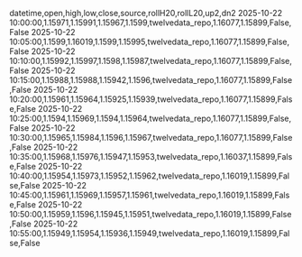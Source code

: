 datetime,open,high,low,close,source,rollH20,rollL20,up2,dn2
2025-10-22 10:00:00,1.15971,1.15991,1.15967,1.1599,twelvedata_repo,1.16077,1.15899,False,False
2025-10-22 10:05:00,1.1599,1.16019,1.1599,1.15995,twelvedata_repo,1.16077,1.15899,False,False
2025-10-22 10:10:00,1.15992,1.15997,1.1598,1.15987,twelvedata_repo,1.16077,1.15899,False,False
2025-10-22 10:15:00,1.15988,1.15988,1.15942,1.1596,twelvedata_repo,1.16077,1.15899,False,False
2025-10-22 10:20:00,1.15961,1.15964,1.15925,1.15939,twelvedata_repo,1.16077,1.15899,False,False
2025-10-22 10:25:00,1.1594,1.15969,1.1594,1.15964,twelvedata_repo,1.16077,1.15899,False,False
2025-10-22 10:30:00,1.15965,1.15984,1.1596,1.15967,twelvedata_repo,1.16077,1.15899,False,False
2025-10-22 10:35:00,1.15968,1.15976,1.15947,1.15953,twelvedata_repo,1.16037,1.15899,False,False
2025-10-22 10:40:00,1.15954,1.15973,1.15952,1.15962,twelvedata_repo,1.16019,1.15899,False,False
2025-10-22 10:45:00,1.15961,1.15969,1.15957,1.15961,twelvedata_repo,1.16019,1.15899,False,False
2025-10-22 10:50:00,1.15959,1.1596,1.15945,1.15951,twelvedata_repo,1.16019,1.15899,False,False
2025-10-22 10:55:00,1.15949,1.15954,1.15936,1.15949,twelvedata_repo,1.16019,1.15899,False,False
